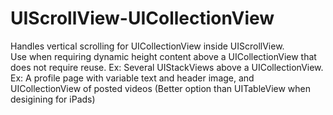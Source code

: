 # UIScrollView-UICollectionView

Handles vertical scrolling for UICollectionView inside UIScrollView.  
Use when requiring dynamic height content above a UICollectionView that does not require reuse. Ex: Several UIStackViews above a UICollectionView.  
Ex: A profile page with variable text and header image, and UICollectionView of posted videos (Better option than UITableView when desigining for iPads)
